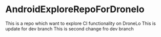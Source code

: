 # AndroidExploreRepoForDroneIo
This is a repo which want to explore CI functionality on DroneLo
This is update for dev branch
This is second change fro dev branch
